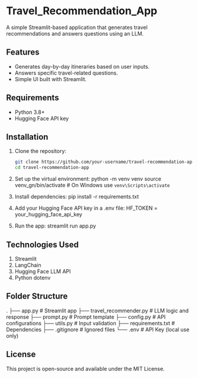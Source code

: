 # Travel_Recommendation_App
A simple Streamlit-based application that generates travel recommendations and answers questions using an LLM.

## Features
- Generates day-by-day itineraries based on user inputs.
- Answers specific travel-related questions.
- Simple UI built with Streamlit.

## Requirements
- Python 3.8+
- Hugging Face API key

## Installation

1. Clone the repository:
   ```bash
   git clone https://github.com/your-username/travel-recommendation-app.git
   cd travel-recommendation-app

2. Set up the virtual environment:
   python -m venv venv
   source venv_gn/bin/activate  # On Windows use `venv\Scripts\activate`

3. Install dependencies:
   pip install -r requirements.txt

4. Add your Hugging Face API key in a .env file:
   HF_TOKEN = your_hugging_face_api_key

5. Run the app:
   streamlit run app.py

## Technologies Used
1. Streamlit
2. LangChain
3. Hugging Face LLM API
4. Python dotenv

## Folder Structure
.
├── app.py                 # Streamlit app
├── travel_recommender.py  # LLM logic and response
├── prompt.py              # Prompt template
├── config.py              # API configurations
├── utils.py               # Input validation
├── requirements.txt       # Dependencies
├── .gitignore             # Ignored files
└── .env                   # API Key (local use only)

## License
This project is open-source and available under the MIT License.

